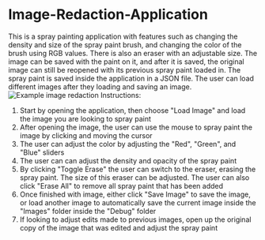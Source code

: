 # Image-Redaction-Application
This is a spray painting application with features such as changing the density and size of the spray paint brush, and changing the color of the brush using RGB values. There is also an eraser with an adjustable size. The image can be saved with the paint on it, and after it is saved, the original image can still be reopened with its previous spray paint loaded in. The spray paint is saved inside the application in a JSON file. The user can load different images after they loading and saving an image.
![Example image redaction]((https://github.com/Caseymonroe1/Image-Redaction-Application/blob/master/Example.gif))
Instructions:
1. Start by opening the application, then choose "Load Image" and load the image you are looking to spray paint
2. After opening the image, the user can use the mouse to spray paint the image by clicking and moving the cursor
3. The user can adjust the color by adjusting the "Red", "Green", and "Blue" sliders
4. The user can can adjust the density and opacity of the spray paint
5. By clicking "Toggle Erase" the user can switch to the eraser, erasing the spray paint. The size of this eraser can be adjusted. The user can also click "Erase All" to remove all spray paint that has been added
6. Once finished with image, either click "Save Image" to save the image, or load another image to automatically save the current image inside the "Images" folder inside the "Debug" folder
7. If looking to adjust edits made to previous images, open up the original copy of the image that was edited and adjust the spray paint

